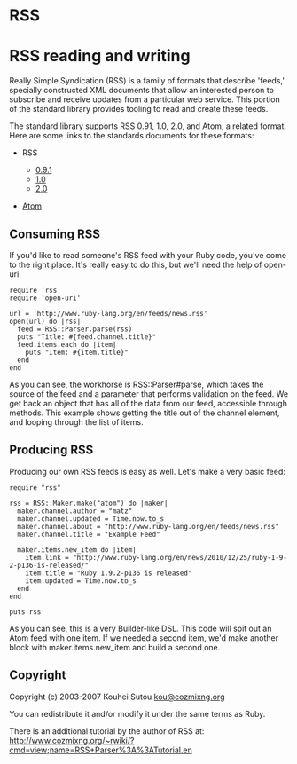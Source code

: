 # RSS

# RSS reading and writing

Really Simple Syndication (RSS) is a family of formats that describe 'feeds,'
specially constructed XML documents that allow an interested person to
subscribe and receive updates from a particular web service. This portion of
the standard library provides tooling to read and create these feeds.

The standard library supports RSS 0.91, 1.0, 2.0, and Atom, a related format.
Here are some links to the standards documents for these formats:

*   RSS
    *   [0.9.1](http://www.rssboard.org/rss-0-9-1-netscape)
    *   [1.0](http://web.resource.org/rss/1.0/)
    *   [2.0](http://www.rssboard.org/rss-specification)

*   [Atom](http://tools.ietf.org/html/rfc4287)


## Consuming RSS

If you'd like to read someone's RSS feed with your Ruby code, you've come to
the right place. It's really easy to do this, but we'll need the help of
open-uri:

    require 'rss'
    require 'open-uri'

    url = 'http://www.ruby-lang.org/en/feeds/news.rss'
    open(url) do |rss|
      feed = RSS::Parser.parse(rss)
      puts "Title: #{feed.channel.title}"
      feed.items.each do |item|
        puts "Item: #{item.title}"
      end
    end

As you can see, the workhorse is RSS::Parser#parse, which takes the source of
the feed and a parameter that performs validation on the feed. We get back an
object that has all of the data from our feed, accessible through methods.
This example shows getting the title out of the channel element, and looping
through the list of items.

## Producing RSS

Producing our own RSS feeds is easy as well. Let's make a very basic feed:

    require "rss"

    rss = RSS::Maker.make("atom") do |maker|
      maker.channel.author = "matz"
      maker.channel.updated = Time.now.to_s
      maker.channel.about = "http://www.ruby-lang.org/en/feeds/news.rss"
      maker.channel.title = "Example Feed"

      maker.items.new_item do |item|
        item.link = "http://www.ruby-lang.org/en/news/2010/12/25/ruby-1-9-2-p136-is-released/"
        item.title = "Ruby 1.9.2-p136 is released"
        item.updated = Time.now.to_s
      end
    end

    puts rss

As you can see, this is a very Builder-like DSL. This code will spit out an
Atom feed with one item. If we needed a second item, we'd make another block
with maker.items.new_item and build a second one.

## Copyright

Copyright (c) 2003-2007 Kouhei Sutou <kou@cozmixng.org>

You can redistribute it and/or modify it under the same terms as Ruby.

There is an additional tutorial by the author of RSS at:
http://www.cozmixng.org/~rwiki/?cmd=view;name=RSS+Parser%3A%3ATutorial.en
